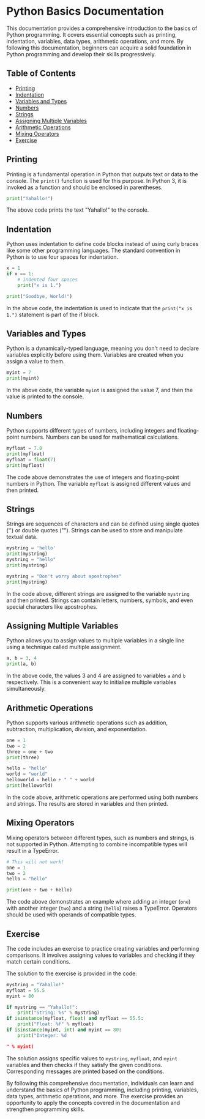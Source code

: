 # Python Basics Documentation

This documentation provides a comprehensive introduction to the basics of Python programming. It covers essential concepts such as printing, indentation, variables, data types, arithmetic operations, and more. By following this documentation, beginners can acquire a solid foundation in Python programming and develop their skills progressively.

## Table of Contents

- [Printing](#printing)
- [Indentation](#indentation)
- [Variables and Types](#variables-and-types)
- [Numbers](#numbers)
- [Strings](#strings)
- [Assigning Multiple Variables](#assigning-multiple-variables)
- [Arithmetic Operations](#arithmetic-operations)
- [Mixing Operators](#mixing-operators)
- [Exercise](#exercise)

## Printing <a name="printing"></a>

Printing is a fundamental operation in Python that outputs text or data to the console. The `print()` function is used for this purpose. In Python 3, it is invoked as a function and should be enclosed in parentheses.

```python
print("Yahallo!")
```

The above code prints the text "Yahallo!" to the console.

## Indentation <a name="indentation"></a>

Python uses indentation to define code blocks instead of using curly braces like some other programming languages. The standard convention in Python is to use four spaces for indentation.

```python
x = 1
if x == 1:
    # indented four spaces
    print("x is 1.")

print("Goodbye, World!")
```

In the above code, the indentation is used to indicate that the `print("x is 1.")` statement is part of the if block.

## Variables and Types <a name="variables-and-types"></a>

Python is a dynamically-typed language, meaning you don't need to declare variables explicitly before using them. Variables are created when you assign a value to them.

```python
myint = 7
print(myint)
```

In the above code, the variable `myint` is assigned the value 7, and then the value is printed to the console.

## Numbers <a name="numbers"></a>

Python supports different types of numbers, including integers and floating-point numbers. Numbers can be used for mathematical calculations.

```python
myfloat = 7.0
print(myfloat)
myfloat = float(7)
print(myfloat)
```

The code above demonstrates the use of integers and floating-point numbers in Python. The variable `myfloat` is assigned different values and then printed.

## Strings <a name="strings"></a>

Strings are sequences of characters and can be defined using single quotes ('') or double quotes (""). Strings can be used to store and manipulate textual data.

```python
mystring = 'hello'
print(mystring)
mystring = "hello"
print(mystring)

mystring = "Don't worry about apostrophes"
print(mystring)
```

In the code above, different strings are assigned to the variable `mystring` and then printed. Strings can contain letters, numbers, symbols, and even special characters like apostrophes.

## Assigning Multiple Variables <a name="assigning-multiple-variables"></a>

Python allows you to assign values to multiple variables in a single line using a technique called multiple assignment.

```python
a, b = 3, 4
print(a, b)
```

In the above code, the values 3 and 4 are assigned to variables `a` and `b` respectively. This is a convenient way to initialize multiple variables simultaneously.

## Arithmetic Operations <a name="arithmetic-operations"></a>

Python supports various arithmetic operations such as addition, subtraction, multiplication, division, and exponentiation.

```python
one = 1
two = 2
three = one + two
print(three)

hello = "hello"
world = "world"
helloworld = hello + " " + world
print(helloworld)
```

In the code above, arithmetic operations are performed using both numbers and strings. The results are stored in variables and then printed.

## Mixing Operators <a name="mixing-operators"></a>

Mixing operators between different types, such as numbers and strings, is not supported in Python. Attempting to combine incompatible types will result in a TypeError.

```python
# This will not work!
one = 1
two = 2
hello = "hello"

print(one + two + hello)
```

The code above demonstrates an example where adding an integer (`one`) with another integer (`two`) and a string (`hello`) raises a TypeError. Operators should be used with operands of compatible types.

## Exercise <a name="exercise"></a>

The code includes an exercise to practice creating variables and performing comparisons. It involves assigning values to variables and checking if they match certain conditions.

The solution to the exercise is provided in the code:

```python
mystring = "Yahallo!"
myfloat = 55.5
myint = 80

if mystring == "Yahallo!":
    print("String: %s" % mystring)
if isinstance(myfloat, float) and myfloat == 55.5:
    print("Float: %f" % myfloat)
if isinstance(myint, int) and myint == 80:
    print("Integer: %d

" % myint)
```

The solution assigns specific values to `mystring`, `myfloat`, and `myint` variables and then checks if they satisfy the given conditions. Corresponding messages are printed based on the conditions.

By following this comprehensive documentation, individuals can learn and understand the basics of Python programming, including printing, variables, data types, arithmetic operations, and more. The exercise provides an opportunity to apply the concepts covered in the documentation and strengthen programming skills.
